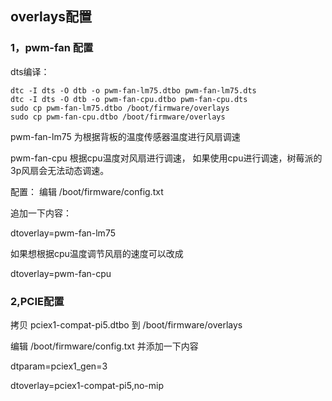 ## overlays配置
### 1，pwm-fan 配置
dts编译：
```shell
dtc -I dts -O dtb -o pwm-fan-lm75.dtbo pwm-fan-lm75.dts
dtc -I dts -O dtb -o pwm-fan-cpu.dtbo pwm-fan-cpu.dts
sudo cp pwm-fan-lm75.dtbo /boot/firmware/overlays
sudo cp pwm-fan-cpu.dtbo /boot/firmware/overlays
```
pwm-fan-lm75 为根据背板的温度传感器温度进行风扇调速

pwm-fan-cpu  根据cpu温度对风扇进行调速， 如果使用cpu进行调速，树莓派的3p风扇会无法动态调速。


配置：
编辑 /boot/firmware/config.txt

追加一下内容：

dtoverlay=pwm-fan-lm75

如果想根据cpu温度调节风扇的速度可以改成

dtoverlay=pwm-fan-cpu


### 2,PCIE配置
拷贝 pciex1-compat-pi5.dtbo 到 /boot/firmware/overlays

编辑 /boot/firmware/config.txt 并添加一下内容

dtparam=pciex1_gen=3

dtoverlay=pciex1-compat-pi5,no-mip

